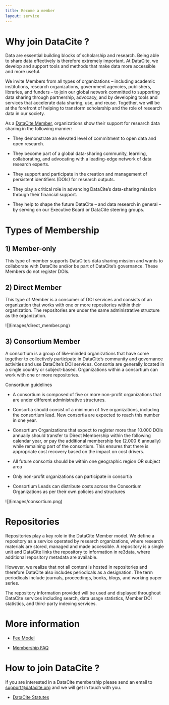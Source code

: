 ```yaml
---
title: Become a member
layout: service
---
```


# Why join DataCite ?

Data are essential building blocks of scholarship and research. Being able to share data effectively is therefore extremely important. At DataCite, we develop and support tools and methods that make data more accessible and more useful.

We invite Members from all types of organizations – including academic institutions, research organizations, government agencies, publishers, libraries, and funders – to join our global network committed to supporting data sharing through partnership, advocacy, and by developing tools and services that accelerate data sharing, use, and reuse. Together, we will be at the forefront of helping to transform scholarship and the role of research data in our society.

As a [DataCite Member](/members.html), organizations show their support for research data sharing in the following manner:

- They demonstrate an elevated level of commitment to open data and open research.

- They become part of a global data-sharing community, learning, collaborating, and advocating with a leading-edge network of data research experts.

- They support and participate in the creation and management of persistent identifiers (DOIs) for research outputs.

- They play a critical role in advancing DataCite’s data-sharing mission through their financial support.

- They help to shape the future DataCite – and data research in general – by serving on our Executive Board or DataCite steering groups.

# Types of Membership

## 1) Member-only

This type of member supports DataCite’s data sharing mission and wants to collaborate with DataCite and/or be part of DataCite’s governance. These Members do not register DOIs.

## 2) Direct Member

This type of Member is a consumer of DOI services and consists of an organization that works with one or more repositories within their organization. The repositories are under the same administrative structure as the organization.

<div class="section-img-small">
  ![](images/direct_member.png)
</div>

## 3) Consortium Member

A consortium is a group of like-minded organizations that have come together to collectively participate in DataCite’s community and governance activities and use DataCite’s DOI services. Consortia are generally located in a single country or subject-based. Organizations within a consortium can work with one or more repositories.


Consortium guidelines

* A consortium is composed of five or more non-profit organizations that are under different administrative structures.

* Consortia should consist of a minimum of five organizations, including the consortium lead. New consortia are expected to reach this number in one year.

* Consortium Organizations that expect to register more than 10.000 DOIs annually should transfer to Direct Membership within the following calendar year, or pay the additional membership fee (2.000 € annually) while remaining part of the consortium. This ensures that there is appropriate cost recovery based on the impact on cost drivers.

* All future consortia should be within one geographic region OR subject area

* Only non-profit organizations can participate in consortia

* Consortium Leads can distribute costs across the Consortium Organizations as per their own policies and structures

<div class="section-img">
  ![](images/consortium.png)
</div>

# Repositories

Repositories play a key role in the DataCite Member model. We define a repository as a service operated by research organizations, where research materials are stored, managed and made accessible. A repository is a single unit and DataCite links the repository to information in re3data, where additional repository metadata are available.

However, we realize that not all content is hosted in repositories and therefore DataCite also includes periodicals as a designation. The term periodicals include journals, proceedings, books, blogs, and working paper series.

The repository information provided will be used and displayed throughout DataCite services including search, data usage statistics, Member DOI statistics, and third-party indexing services.

# More information

* [Fee Model](/feemodel.html)

* [Membership FAQ](https://support.datacite.org/docs/general)


# How to join DataCite ?

If you are interested in a DataCite membership please send an email to [support@datacite.org](mailto:support@datacite.org) and we will get in touch with you.

- [DataCite Statutes](/documents/statutes.html)
